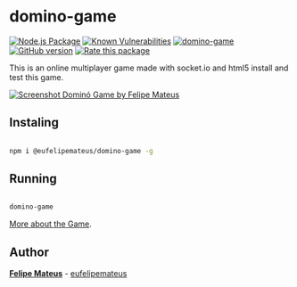 # domino-game

[![Node.js Package](https://github.com/eufelipemateus/domino-game/actions/workflows/npm-publish-github-packages.yml/badge.svg?branch=master)](https://github.com/eufelipemateus/domino-game/actions/workflows/npm-publish-github-packages.yml) 
[![Known Vulnerabilities](https://snyk.io/test/npm/domino-game/badge.svg)](https://snyk.io/test/npm/domino-game)
[![domino-game](https://snyk.io/advisor/npm-package/domino-game/badge.svg)](https://snyk.io/advisor/npm-package/domino-game)
[![GitHub version](https://badge.fury.io/gh/eufelipemateus%2Fdomino-game.svg)](https://badge.fury.io/gh/eufelipemateus%2Fdomino-game)
[![Rate this package](https://badges.openbase.com/js/rating/domino-game.svg?style=openbase&token=ym3sqqTf7cAAHeCd4DIyql9kaTTnVLe6IOYTsaAcz58=)](https://openbase.com/js/domino-game?utm_source=embedded&amp;utm_medium=badge&amp;utm_campaign=rate-badge)

This is an online multiplayer game made with socket.io and html5 install and test this game.

[![Screenshot Dominó Game by Felipe Mateus](https://felipemateus.com/wp-content/uploads/2020/12/domino_2020-1.png "Screenshot Jogo Dominó")](https://eufelipemateus.com/blog/2017/06/domino  "Screenshot Jogo Dominó")

## Instaling

```bash

npm i @eufelipemateus/domino-game -g 
```
  
## Running

```bash

domino-game
```

[More about the Game](https://eufelipemateus.com/blog/2017/06/domino).

## Author

**[Felipe Mateus](https://eufelipemateus.com)** - [eufelipemateus](https://github.com/eufelipemateus)
